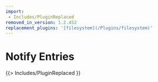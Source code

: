 ```yaml
---
import:
 - Includes/PluginReplaced
removed_in_version: 1.2.452
replacement_plugins: '[filesystem](/Plugins/filesystem)'
---
```

# Notify Entries
{{> Includes/PluginReplaced }}